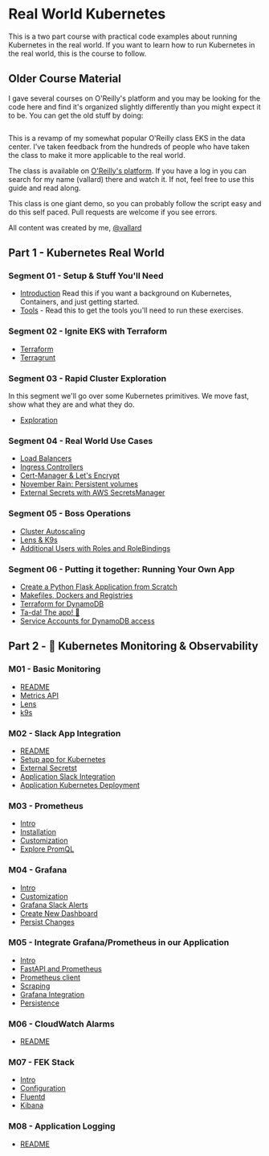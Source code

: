 # Real World Kubernetes
This is a two part course with practical code examples about running Kubernetes in the real world.  If you want to learn how to run Kubernetes in the real world, this is the course to follow. 

## Older Course Material
I gave several courses on O'Reilly's platform and you may be looking for the code here and find it's organized slightly differently than you might expect it to be.  You can get the old stuff by doing: 

```

```

This is a revamp of my somewhat popular O'Reilly class EKS in the data center.  I've taken feedback from the hundreds of people who have taken the class to make it more applicable to the real world.  

The class is available on [O'Reilly's platform](https://learning.oreilly.com/home/).  If you have a log in you can search for my name (vallard) there and watch it.  If not, feel free to use this guide and read along. 

This class is one giant demo, so you can probably follow the script easy and do this self paced. Pull requests are welcome if you see errors. 

All content was created by me, [@vallard](https://twitter.com/vallard)



## Part 1 - Kubernetes Real World

### Segment 01 - Setup & Stuff You'll Need
* [Introduction](01/README.md) Read this if you want a background on Kubernetes, Containers, and just getting started. 
* [Tools](01/tools.md) - Read this to get the tools you'll need to run these exercises. 

### Segment 02 - Ignite EKS with Terraform

* [Terraform](02/terraform.md)
* [Terragrunt](02/terragrunt.md)

### Segment 03 - Rapid Cluster Exploration

In this segment we'll go over some Kubernetes primitives.  We move fast, show what they are and what they do. 

* [Exploration](03/README.md)

### Segment 04 - Real World Use Cases

* [Load Balancers](04/ELB.md)
* [Ingress Controllers](04/Ingress.md)
* [Cert-Manager & Let's Encrypt](04/TLS.md)
* [November Rain: Persistent volumes](04/PV.md)
* [External Secrets with AWS SecretsManager](04/Secrets.md)


### Segment 05 - Boss Operations

* [Cluster Autoscaling](05/README.md)
* [Lens & K9s](05/viz.md)
* [Additional Users with Roles and RoleBindings](05/users.md)

### Segment 06 - Putting it together:  Running Your Own App 

* [Create a Python Flask Application from Scratch](06/README.md) 
* [Makefiles, Dockers and Registries](06/README.md)
* [Terraform for DynamoDB](06/README.md)
* [Ta-da!  The app! 🎉](06/README.md)
* [Service Accounts for DynamoDB access](06/README.md)


## Part 2 - 🔭 Kubernetes Monitoring & Observability 

### M01 - Basic Monitoring

* [README](m01/README.md)
* [Metrics API](m01/README.md#03.-Metrics-API)
* [Lens](m01/README.md#04.-Basic-Monitoring-with-lens)
* [k9s](m01/README.md#05.-k9s)

### M02 - Slack App Integration

* [README](m02/README.md)
* [Setup app for Kubernetes](m02/README.md#basic-application)
* [External Secretst](m02/README.md#external-secrets)
* [Application Slack Integration](m02/README.md#applicattion-slack-integration)
* [Application Kubernetes Deployment](m02/README.md#installing-to-kubernetes)

### M03 - Prometheus

* [Intro](m03/README.md)
* [Installation](m03/README.md#installation)
* [Customization](m03/README.md#customization)
* [Explore PromQL](m03/README.md#explore-the-promql-dashbooard)


### M04 - Grafana

* [Intro](m04/README.md)
* [Customization](m04/README.md#customizations)
* [Grafana Slack Alerts](m04/README.md#adding-slack)
* [Create New Dashboard](m04/README.md#$add-a-new-dashboard)
* [Persist Changes](m04/README.md#persist-new-dashboard)

### M05 - Integrate Grafana/Prometheus in our Application

* [Intro](m05/README.md)
* [FastAPI and Prometheus](m05/README.md#fastapi-and-prometheus)
* [Prometheus client](m05/README.md#prometheus-client)
* [Scraping](m05/README.md#scraping)
* [Grafana Integration](m05/README.md#grafana-integration)
* [Persistence](m05/README.md#adding-persistence)

### M06 - CloudWatch Alarms

* [README](m06/README.md)

### M07 - FEK Stack

* [Intro](m07-fek/README.md#components)
* [Configuration](m07-fek/README.md#installation-and-configuration)
* [Fluentd](m07-fek/README.md#fluentd)
* [Kibana](m07-fek/README.md#viewing-logs)


### M08 - Application Logging

* [README](m08-app-logging/README.md)





